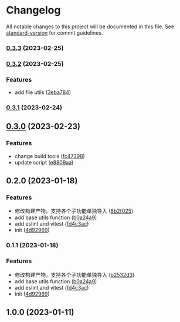 # Changelog

All notable changes to this project will be documented in this file. See [standard-version](https://github.com/conventional-changelog/standard-version) for commit guidelines.

### [0.3.3](https://github.com/He110te4m/utils/compare/v0.3.2...v0.3.3) (2023-02-25)

### [0.3.2](https://github.com/He110te4m/utils/compare/v0.3.1...v0.3.2) (2023-02-25)


### Features

* add file utils ([3eba784](https://github.com/He110te4m/utils/commit/3eba784973ff9972e5abfc547d756b0678412c11))

### [0.3.1](https://github.com/He110te4m/utils/compare/v0.3.0...v0.3.1) (2023-02-24)

## [0.3.0](https://github.com/He110te4m/utils/compare/v0.2.0...v0.3.0) (2023-02-23)


### Features

* change build tools ([fc47398](https://github.com/He110te4m/utils/commit/fc47398261433bd2ea28b0312b2e10349d1785a3))
* update script ([e8809aa](https://github.com/He110te4m/utils/commit/e8809aa46b89482aed233a3dbea1cabbb5273597))

## 0.2.0 (2023-01-18)


### Features

* 修改构建产物，支持各个子功能单独导入 ([8b2f025](https://github.com/He110te4m/utils/commit/8b2f02527b6abe633d689f408e32e42be9deffc8))
* add base utils function ([b0a24a9](https://github.com/He110te4m/utils/commit/b0a24a93ce23812647a84aa251b63b0517f03dc4))
* add eslint and vitest ([fd4c3ac](https://github.com/He110te4m/utils/commit/fd4c3ac7e0839a0369679d72f1e9682e2f048969))
* init ([4d92969](https://github.com/He110te4m/utils/commit/4d9296983fc66a217044159114368a0d017c6c03))

### 0.1.1 (2023-01-18)


### Features

* 修改构建产物，支持各个子功能单独导入 ([b2532d3](https://github.com/He110te4m/utils/commit/b2532d319fbb5d19070c01cc5bc48c59d7ea197e))
* add base utils function ([b0a24a9](https://github.com/He110te4m/utils/commit/b0a24a93ce23812647a84aa251b63b0517f03dc4))
* add eslint and vitest ([fd4c3ac](https://github.com/He110te4m/utils/commit/fd4c3ac7e0839a0369679d72f1e9682e2f048969))
* init ([4d92969](https://github.com/He110te4m/utils/commit/4d9296983fc66a217044159114368a0d017c6c03))

## 1.0.0 (2023-01-11)
